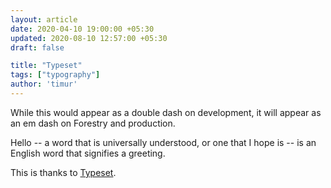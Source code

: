 ```yaml
---
layout: article
date: 2020-04-10 19:00:00 +05:30
updated: 2020-08-10 12:57:00 +05:30
draft: false

title: "Typeset"
tags: ["typography"]
author: 'timur'
---
```


While this would appear as a double dash on development, it will appear as an em dash on Forestry and production.

Hello -- a word that is universally understood, or one that I hope is -- is an English word that signifies a greeting.

This is thanks to [Typeset](https://github.com/davidmerfield/Typeset).
